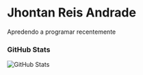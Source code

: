 
# Jhontan Reis Andrade

Apredendo a programar recentemente

### GitHub Stats

![GitHub Stats](https://github-readme-stats.vercel.app/api?username=Jhonatan-Reis&theme=transparent&bg_color=000&border_color=30A3DC&show_icons=true&icon_color=30A3DC&title_color=E94D5F&text_color=FFF)
